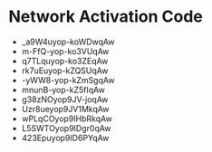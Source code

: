 # Network Activation Code
* _a9W4uyop-koWDwqAw
* m-FfQ-yop-ko3VUqAw
* q7TLquyop-ko3ZEqAw
* rk7uEuyop-kZQSUqAw
* -yWW8-yop-kZmSgqAw
* mnunB-yop-kZ5fIqAw
* g38zNOyop9JV-joqAw
* Uzr8ueyop9JV1MkqAw
* wPLqCOyop9IHbRkqAw
* L5SWTOyop9IDgr0qAw
* 423Epuyop9ID6PYqAw